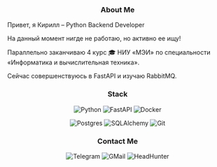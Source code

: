 <div align=center>  
  <h3>About Me</h3>
</div>

Привет, я Кирилл &ndash; Python Backend Developer

На данный момент нигде не работаю, но активно ее ищу! 

Параллельно заканчиваю 4 курс 🎓 НИУ &laquo;МЭИ&raquo; по специальности &laquo;Информатика и вычислительная техника&raquo;.

Сейчас совершенствуюсь в FastAPI и изучаю RabbitMQ.
  
<div align=center>  
  
  <h3>Stack</h3>
  
  ![Python](https://img.shields.io/badge/python-3670A0?style=for-the-badge&logo=python&logoColor=ffdd54)
  ![FastAPI](https://img.shields.io/badge/fastapi-04988b?style=for-the-badge&logo=fastapi&color=white)
  ![Docker](https://img.shields.io/badge/docker-E5F2FC?style=for-the-badge&logo=docker&logoColor=1D63ED)
  
  ![Postgres](https://img.shields.io/badge/postgres-4169E1?style=for-the-badge&logo=postgresql&logoColor=white)
  ![SQLAlchemy](https://img.shields.io/badge/sqlalchemy-D71F00?style=for-the-badge&logo=sqlalchemy&logoColor=white)
  ![Git](https://img.shields.io/badge/git-white?style=for-the-badge&logo=git)
  
  <h3>Contact Me</h3>
  
  ![Telegram](https://img.shields.io/badge/%40kirysha__gaa-badge?style=for-the-badge&logo=telegram&logoColor=white&color=blue&link=https%3A%2F%2Ft.me%2Fkirysha_gaa)
  ![GMail](https://img.shields.io/badge/Gmail-badge?style=for-the-badge&logo=gmail&logoColor=white&color=red&link=sosnovskix.kir2001%40gmail.com)
  ![HeadHunter](https://img.shields.io/badge/Head_Hunter-e1011c?style=for-the-badge&logo=headhunter&link=https%3A%2F%2Fhh.ru%2Fresume%2F585bb963ff0d1184920039ed1f6a7233564957)
  
</div>
